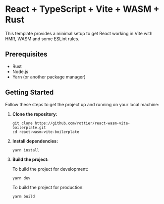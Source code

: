 # React + TypeScript + Vite + WASM + Rust

This template provides a minimal setup to get React working in Vite with HMR, WASM and some ESLint rules.

## Prerequisites
- Rust
- Node.js
- Yarn (or another package manager)

## Getting Started

Follow these steps to get the project up and running on your local machine:

1. **Clone the repository:**

   ```
   git clone https://github.com/rottier/react-wasm-vite-boilerplate.git
   cd react-wasm-vite-boilerplate
   ```

2. **Install dependencies:**

   ```
   yarn install
   ```

3. **Build the project:**

   To build the project for development:

   ```
   yarn dev
   ```

   To build the project for production:

   ```
   yarm build
   ```